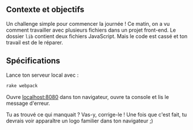 ## Contexte et objectifs

Un challenge simple pour commencer la journée ! Ce matin, on a vu comment travailler avec plusieurs fichiers dans un projet front-end. Le dossier `lib` contient deux fichiers JavaScript. Mais le code est cassé et ton travail est de le réparer.

## Spécifications

Lance ton serveur local avec :

```bash
rake webpack
```

Ouvre [localhost:8080](http://localhost:8080) dans ton navigateur, ouvre ta console et lis le message d'erreur.

Tu as trouvé ce qui manquait ? Vas-y, corrige-le ! Une fois que c'est fait, tu devrais voir apparaître un logo familier dans ton navigateur ;)

